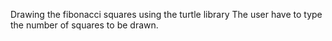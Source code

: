 Drawing the fibonacci squares using the turtle library
The user have to type the number of squares to be drawn.
